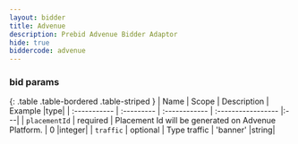 ```yaml
---
layout: bidder
title: Advenue
description: Prebid Advenue Bidder Adaptor
hide: true
biddercode: advenue
---
```


### bid params

{: .table .table-bordered .table-striped }
| Name           | Scope      | Description                                                    | Example            |type|
| :-----------   | :--------- | :------------                                                  | :----------------- |:---|
| `placementId` | required   | Placement Id will be generated on Advenue Platform. | 0                        |integer|
| `traffic`      | optional   | Type traffic                                             | 'banner'                 |string|

